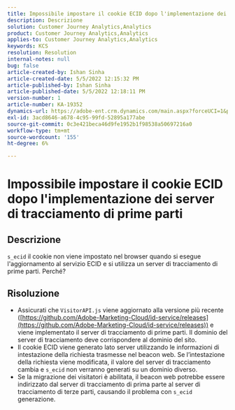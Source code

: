 ```yaml
---
title: Impossibile impostare il cookie ECID dopo l'implementazione dei server di tracciamento di prime parti
description: Descrizione
solution: Customer Journey Analytics,Analytics
product: Customer Journey Analytics,Analytics
applies-to: Customer Journey Analytics,Analytics
keywords: KCS
resolution: Resolution
internal-notes: null
bug: false
article-created-by: Ishan Sinha
article-created-date: 5/5/2022 12:15:32 PM
article-published-by: Ishan Sinha
article-published-date: 5/5/2022 12:18:11 PM
version-number: 1
article-number: KA-19352
dynamics-url: https://adobe-ent.crm.dynamics.com/main.aspx?forceUCI=1&pagetype=entityrecord&etn=knowledgearticle&id=6441c40a-6dcc-ec11-a7b5-6045bd00db25
exl-id: 3acd8646-a678-4c95-99fd-52895a177abe
source-git-commit: 0c3e421beca46d9fe1952b1f98538a50697216a0
workflow-type: tm+mt
source-wordcount: '155'
ht-degree: 6%

---
```


# Impossibile impostare il cookie ECID dopo l&#39;implementazione dei server di tracciamento di prime parti

## Descrizione

`s_ecid` il cookie non viene impostato nel browser quando si esegue l&#39;aggiornamento al servizio ECID e si utilizza un server di tracciamento di prime parti. Perché?

## Risoluzione


- Assicurati che `VisitorAPI.js` viene aggiornato alla versione più recente ([https://github.com/Adobe-Marketing-Cloud/id-service/releases](https://github.com/Adobe-Marketing-Cloud/id-service/releases)) e viene implementato il server di tracciamento di prime parti. Il dominio del server di tracciamento deve corrispondere al dominio del sito.
- Il cookie ECID viene generato lato server utilizzando le informazioni di intestazione della richiesta trasmesse nel beacon web. Se l’intestazione della richiesta viene modificata, il valore del server di tracciamento cambia e `s_ecid` non verranno generati su un dominio diverso.
- Se la migrazione dei visitatori è abilitata, il beacon web potrebbe essere indirizzato dal server di tracciamento di prima parte al server di tracciamento di terze parti, causando il problema con `s_ecid` generazione.
